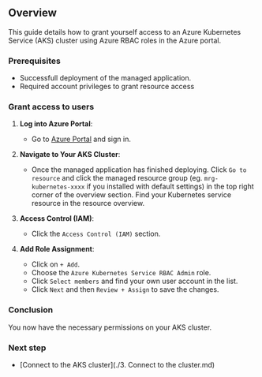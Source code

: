 ## Overview
This guide details how to grant yourself access to an Azure Kubernetes Service (AKS) cluster using Azure RBAC roles in the Azure portal.

### Prerequisites
- Successfull deployment of the managed application.
- Required account privileges to grant resource access


### Grant access to users

1. **Log into Azure Portal**:
      - Go to [Azure Portal](https://portal.azure.com/) and sign in.

2. **Navigate to Your AKS Cluster**:
      - Once the managed application has finished deploying. Click `Go to resource` and click the managed resource group (eg. `mrg-kubernetes-xxxx` if you installed with default settings) in the top right corner of the overview section. Find your Kubernetes service resource in the resource overview.

3. **Access Control (IAM)**:
      -  Click the `Access Control (IAM)` section.

4. **Add Role Assignment**:
      - Click on `+ Add`.
      - Choose the `Azure Kubernetes Service RBAC Admin` role.
      - Click `Select members` and find your own user account in the list.
      - Click `Next` and then `Review + Assign` to save the changes.

### Conclusion
You now have the necessary permissions on your AKS cluster.

### Next step

- [Connect to the AKS cluster](./3. Connect to the cluster.md)